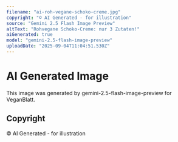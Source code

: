 ```yaml
---
filename: "ai-roh-vegane-schoko-creme.jpg"
copyright: "© AI Generated - for illustration"
source: "Gemini 2.5 Flash Image Preview"
altText: "Rohvegane Schoko-Creme: nur 3 Zutaten!"
aiGenerated: true
model: "gemini-2.5-flash-image-preview"
uploadDate: "2025-09-04T11:04:51.530Z"
---
```


# AI Generated Image

This image was generated by gemini-2.5-flash-image-preview for VeganBlatt.

## Copyright
© AI Generated - for illustration
